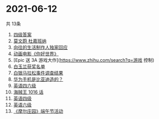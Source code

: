 # 2021-06-12
  共 13条

  <!-- BEGIN -->
  <!-- 最后更新时间:Sat Jun 12 2021 09:09:39 GMT+0000 (Coordinated Universal Time) -->
  1. [四级答案](https://www.zhihu.com/search?q=四级答案)
1. [莫文蔚 杜嘉班纳](https://www.zhihu.com/search?q=莫文蔚)
1. [向往的生活制作人独家回应](https://www.zhihu.com/search?q=向往的生活)
1. [动画电影《你好世界》](https://www.zhihu.com/search?q=你好世界)
1. [Epic 送 3A 游戏大作](https://www.zhihu.com/search?q=游戏 控制)
1. [白玉兰获奖名单](https://www.zhihu.com/search?q=白玉兰)
1. [白银马拉松事件调查结果](https://www.zhihu.com/search?q=甘肃白银马拉松)
1. [华为手机是比亚迪造的？](https://www.zhihu.com/search?q=华为手机)
1. [英语四六级](https://www.zhihu.com/search?q=四六级)
1. [海贼王 1016 话](https://www.zhihu.com/search?q=海贼王)
1. [英语四级](https://www.zhihu.com/search?q=英语四级)
1. [英语六级](https://www.zhihu.com/search?q=英语六级)
1. [《摩尔庄园》端午节活动](https://www.zhihu.com/search?q=摩尔庄园)
  <!-- END -->
  